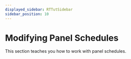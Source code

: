 ```yaml
---
displayed_sidebar: RTTutSidebar
sidebar_position: 10
---
```


# Modifying Panel Schedules

This section teaches you how to work with panel schedules.